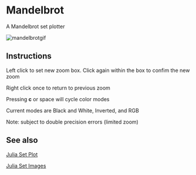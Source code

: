 # Mandelbrot

A Mandelbrot set plotter

![mandelbrotgif](https://user-images.githubusercontent.com/35354196/130556692-407411de-2394-42cd-ae1e-687247403b59.gif)

## Instructions

Left click to set new zoom box. Click again within the box to confim the new zoom

Right click once to return to previous zoom

Pressing **c** or space will cycle color modes

Current modes are Black and White, Inverted, and RGB

Note: subject to double precision errors (limited zoom)

## See also

[Julia Set Plot](https://github.com/nmarth2993/Mandelbrot/tree/julia)

[Julia Set Images](https://swe.umbc.edu/~nmarthi1/)
